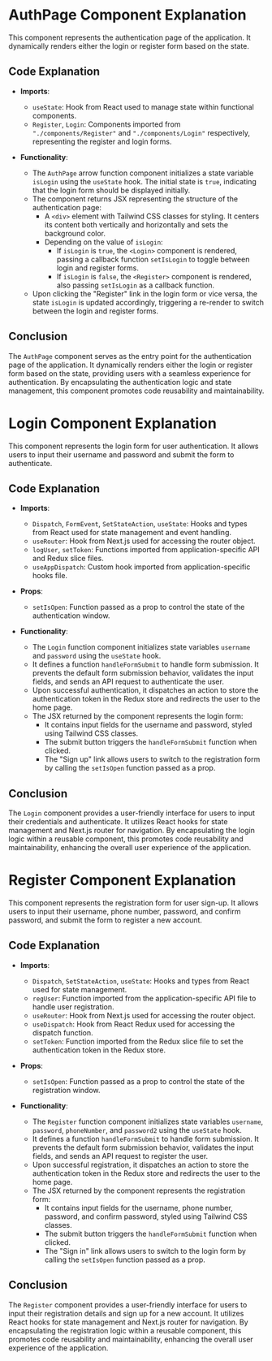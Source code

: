 # AuthPage Component Explanation

This component represents the authentication page of the application. It dynamically renders either the login or register form based on the state.

## Code Explanation

- **Imports**:
  - `useState`: Hook from React used to manage state within functional components.
  - `Register`, `Login`: Components imported from `"./components/Register"` and `"./components/Login"` respectively, representing the register and login forms.

- **Functionality**:
  - The `AuthPage` arrow function component initializes a state variable `isLogin` using the `useState` hook. The initial state is `true`, indicating that the login form should be displayed initially.
  - The component returns JSX representing the structure of the authentication page:
    - A `<div>` element with Tailwind CSS classes for styling. It centers its content both vertically and horizontally and sets the background color.
    - Depending on the value of `isLogin`:
      - If `isLogin` is `true`, the `<Login>` component is rendered, passing a callback function `setIsLogin` to toggle between login and register forms.
      - If `isLogin` is `false`, the `<Register>` component is rendered, also passing `setIsLogin` as a callback function.
  - Upon clicking the "Register" link in the login form or vice versa, the state `isLogin` is updated accordingly, triggering a re-render to switch between the login and register forms.

## Conclusion

The `AuthPage` component serves as the entry point for the authentication page of the application. It dynamically renders either the login or register form based on the state, providing users with a seamless experience for authentication. By encapsulating the authentication logic and state management, this component promotes code reusability and maintainability.

# Login Component Explanation

This component represents the login form for user authentication. It allows users to input their username and password and submit the form to authenticate.

## Code Explanation

- **Imports**:
  - `Dispatch`, `FormEvent`, `SetStateAction`, `useState`: Hooks and types from React used for state management and event handling.
  - `useRouter`: Hook from Next.js used for accessing the router object.
  - `logUser`, `setToken`: Functions imported from application-specific API and Redux slice files.
  - `useAppDispatch`: Custom hook imported from application-specific hooks file.

- **Props**:
  - `setIsOpen`: Function passed as a prop to control the state of the authentication window.

- **Functionality**:
  - The `Login` function component initializes state variables `username` and `password` using the `useState` hook.
  - It defines a function `handleFormSubmit` to handle form submission. It prevents the default form submission behavior, validates the input fields, and sends an API request to authenticate the user.
  - Upon successful authentication, it dispatches an action to store the authentication token in the Redux store and redirects the user to the home page.
  - The JSX returned by the component represents the login form:
    - It contains input fields for the username and password, styled using Tailwind CSS classes.
    - The submit button triggers the `handleFormSubmit` function when clicked.
    - The "Sign up" link allows users to switch to the registration form by calling the `setIsOpen` function passed as a prop.

## Conclusion

The `Login` component provides a user-friendly interface for users to input their credentials and authenticate. It utilizes React hooks for state management and Next.js router for navigation. By encapsulating the login logic within a reusable component, this promotes code reusability and maintainability, enhancing the overall user experience of the application.

# Register Component Explanation

This component represents the registration form for user sign-up. It allows users to input their username, phone number, password, and confirm password, and submit the form to register a new account.

## Code Explanation

- **Imports**:
  - `Dispatch`, `SetStateAction`, `useState`: Hooks and types from React used for state management.
  - `regUser`: Function imported from the application-specific API file to handle user registration.
  - `useRouter`: Hook from Next.js used for accessing the router object.
  - `useDispatch`: Hook from React Redux used for accessing the dispatch function.
  - `setToken`: Function imported from the Redux slice file to set the authentication token in the Redux store.

- **Props**:
  - `setIsOpen`: Function passed as a prop to control the state of the registration window.

- **Functionality**:
  - The `Register` function component initializes state variables `username`, `password`, `phoneNumber`, and `password2` using the `useState` hook.
  - It defines a function `handleFormSubmit` to handle form submission. It prevents the default form submission behavior, validates the input fields, and sends an API request to register the user.
  - Upon successful registration, it dispatches an action to store the authentication token in the Redux store and redirects the user to the home page.
  - The JSX returned by the component represents the registration form:
    - It contains input fields for the username, phone number, password, and confirm password, styled using Tailwind CSS classes.
    - The submit button triggers the `handleFormSubmit` function when clicked.
    - The "Sign in" link allows users to switch to the login form by calling the `setIsOpen` function passed as a prop.

## Conclusion

The `Register` component provides a user-friendly interface for users to input their registration details and sign up for a new account. It utilizes React hooks for state management and Next.js router for navigation. By encapsulating the registration logic within a reusable component, this promotes code reusability and maintainability, enhancing the overall user experience of the application.

